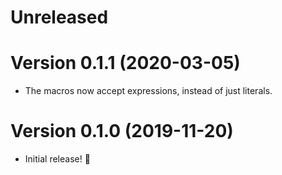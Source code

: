 # Unreleased

# Version 0.1.1 (2020-03-05)

- The macros now accept expressions, instead of just literals.

# Version 0.1.0 (2019-11-20)

- Initial release! 🎉
